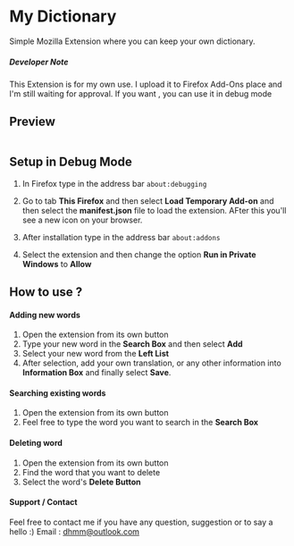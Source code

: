 # My Dictionary

Simple Mozilla Extension where you can keep your own dictionary.

##### Developer Note
This Extension is for my own use. I upload it to Firefox Add-Ons place and I'm still waiting for approval. If you want , you can use it in debug mode
## Preview
<img src=""/>

## Setup in Debug Mode
1. In Firefox type in the address bar
`about:debugging`

2. Go to tab <b>This Firefox</b> and then select <b>Load Temporary Add-on</b> and then select the <b>manifest.json</b> file to load the extension. AFter this you'll see a new icon on your browser.

3. After installation type in the address bar
   `about:addons`

4. Select the extension and then change the option <b>Run in Private Windows</b> to <b>Allow</b>

## How to use ?

#### Adding new words
1. Open the extension from its own button
2. Type your new word in the <b>Search Box</b> and then select <b>Add</b>
3. Select your new word from the <b>Left List</b>
4. After selection, add your own translation, or any other information into <b>Information Box</b> and finally select <b>Save</b>.

#### Searching existing words
1. Open the extension from its own button
2. Feel free to type the word you want to search in the <b>Search Box</b>

#### Deleting word
1. Open the extension from its own button
2. Find the word that you want to delete
3. Select the word's <b>Delete Button</b>

#### Support / Contact
Feel free to contact me if you have any question, suggestion or to say a hello :)
Email : dhmm@outlook.com
